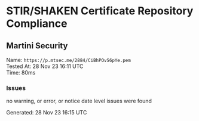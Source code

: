 # STIR/SHAKEN Certificate Repository Compliance

## Martini Security

Name: `https://p.mtsec.me/2884/CiBhPOvS6pYe.pem`\
Tested At: 28 Nov 23 16:11 UTC\
Time: 80ms

### Issues

no warning, or error, or notice date level issues were found

Generated: 28 Nov 23 16:15 UTC